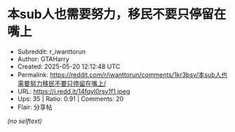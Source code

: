 # 本sub人也需要努力，移民不要只停留在嘴上

- Subreddit: r_iwanttorun
- Author: GTAHarry
- Created: 2025-05-20 12:12:48 UTC
- Permalink: https://reddit.com/r/iwanttorun/comments/1kr3bsv/本sub人也需要努力移民不要只停留在嘴上/
- URL: https://i.redd.it/14fqyl0rsv1f1.jpeg
- Ups: 35 | Ratio: 0.91 | Comments: 20
- Flair: 分享帖

_(no selftext)_
